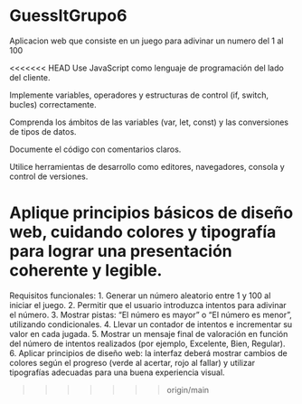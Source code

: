 # GuessItGrupo6
Aplicacion web que consiste en un juego para adivinar un numero del 1 al 100

<<<<<<< HEAD
Use JavaScript como lenguaje de programación del lado del cliente.

Implemente variables, operadores y estructuras de control (if, switch, bucles) correctamente.

Comprenda los ámbitos de las variables (var, let, const) y las conversiones de tipos de datos.

Documente el código con comentarios claros.

Utilice herramientas de desarrollo como editores, navegadores, consola y control de versiones.

Aplique principios básicos de diseño web, cuidando colores y tipografía para lograr una presentación coherente y legible.
=======
Requisitos funcionales:
    1. Generar un número aleatorio entre 1 y 100 al iniciar el juego.
    2. Permitir que el usuario introduzca intentos para adivinar el número.
    3. Mostrar pistas: “El número es mayor” o “El número es menor”, utilizando condicionales.
    4. Llevar un contador de intentos e incrementar su valor en cada jugada.
    5. Mostrar un mensaje final de valoración en función del número de intentos realizados (por ejemplo, Excelente, Bien, Regular).
    6. Aplicar principios de diseño web: la interfaz deberá mostrar cambios de colores según el progreso (verde al acertar, rojo al fallar) y utilizar tipografías adecuadas para una buena experiencia visual.
>>>>>>> origin/main

